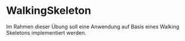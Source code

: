 # WalkingSkeleton
Im Rahmen dieser Übung soll eine Anwendung auf Basis eines Walking Skeletons implementiert werden.
